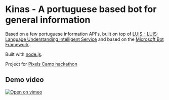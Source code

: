 # Kinas - A portuguese based bot for general information

Based on a few portuguese information API's, built on top of [LUIS - LUIS: Language Understanding Intelligent Service](https://www.luis.ai) and based on the [Microsoft Bot Framework](https://dev.botframework.com).

Built with [node.js](https://nodejs.org/).

Project for [Pixels Camp hackathon](http://pixels.camp)

## Demo video

[![Open on vimeo](http://i.imgur.com/hzTBXZz.png)](https://vimeo.com/186166763)
 

